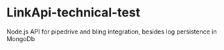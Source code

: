 # LinkApi-technical-test
Node.js API for pipedrive and bling integration, besides log persistence in MongoDb
